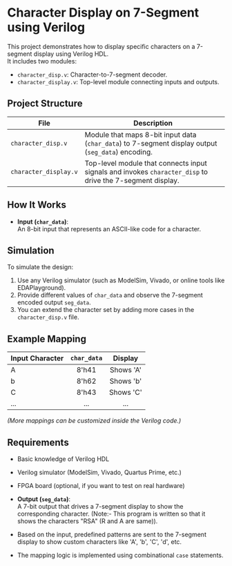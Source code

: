 # Character Display on 7-Segment using Verilog

This project demonstrates how to display specific characters on a 7-segment display using Verilog HDL.  
It includes two modules:

- `character_disp.v`: Character-to-7-segment decoder.
- `character_display.v`: Top-level module connecting inputs and outputs.

## Project Structure

| File | Description |
| --- | --- |
| `character_disp.v` | Module that maps 8-bit input data (`char_data`) to 7-segment display output (`seg_data`) encoding. |
| `character_display.v` | Top-level module that connects input signals and invokes `character_disp` to drive the 7-segment display. |

## How It Works

- **Input (`char_data`)**:  
  An 8-bit input that represents an ASCII-like code for a character.
  

## Simulation

To simulate the design:

1. Use any Verilog simulator (such as ModelSim, Vivado, or online tools like EDAPlayground).
2. Provide different values of `char_data` and observe the 7-segment encoded output `seg_data`.
3. You can extend the character set by adding more cases in the `character_disp.v` file.

## Example Mapping

| Input Character | `char_data` | Display |
| :--- | :---: | :---: |
| A | 8'h41 | Shows 'A' |
| b | 8'h62 | Shows 'b' |
| C | 8'h43 | Shows 'C' |
| ... | ... | ... |

*(More mappings can be customized inside the Verilog code.)*

## Requirements

- Basic knowledge of Verilog HDL
- Verilog simulator (ModelSim, Vivado, Quartus Prime, etc.)
- FPGA board (optional, if you want to test on real hardware)

- **Output (`seg_data`)**:  
  A 7-bit output that drives a 7-segment display to show the corresponding character. (Note:- This program is written so that it shows the characters "RSA" (R and A are same)).

- Based on the input, predefined patterns are sent to the 7-segment display to show custom characters like 'A', 'b', 'C', 'd', etc.

- The mapping logic is implemented using combinational `case` statements.

